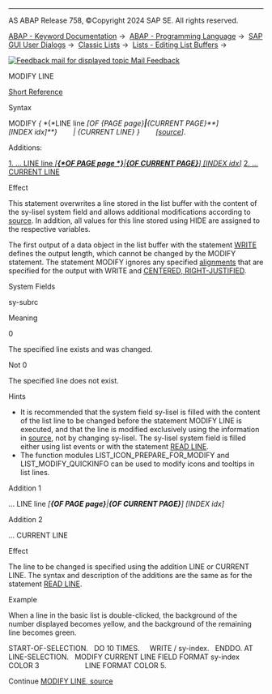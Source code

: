   

* * *

AS ABAP Release 758, ©Copyright 2024 SAP SE. All rights reserved.

[ABAP - Keyword Documentation](javascript:call_link\('abenabap.htm'\)) →  [ABAP - Programming Language](javascript:call_link\('abenabap_reference.htm'\)) →  [SAP GUI User Dialogs](javascript:call_link\('abenabap_screens.htm'\)) →  [Classic Lists](javascript:call_link\('abenabap_dynpro_list.htm'\)) →  [Lists - Editing List Buffers](javascript:call_link\('abenabap_lists_complex.htm'\)) → 

 [![](Mail.gif?object=Mail.gif "Feedback mail for displayed topic") Mail Feedback](mailto:f1_help@sap.com?subject=Feedback%20on%20ABAP%20Documentation&body=Document:%20MODIFY%20LINE%2C%20ABAPMODIFY_LINE%2C%20758%0D%0A%0D%0AError:%0D%0A%0D%0A%0D%0A%0D%0ASuggestion%20for%20improvement:)

MODIFY LINE

[Short Reference](javascript:call_link\('abapmodify_line_shortref.htm'\))

Syntax

MODIFY *{* *{*LINE line *\[*OF *{*PAGE page*}**|**{*CURRENT PAGE*}**\]*
                     *\[*INDEX idx*\]**}*
       *|* *{*CURRENT LINE*}* *}*
       *\[*[source](javascript:call_link\('abapmodify_line_modification.htm'\))*\]*.

Additions:

[1\. ... LINE line *\[**{*OF PAGE page *}**|**{*OF CURRENT PAGE*}**\]* *\[*INDEX idx*\]*](#!ABAP_ADDITION_1@1@)
[2\. ... CURRENT LINE](#!ABAP_ADDITION_2@2@)

Effect

This statement overwrites a line stored in the list buffer with the content of the sy-lisel system field and allows additional modifications according to [source](javascript:call_link\('abapmodify_line_modification.htm'\)). In addition, all values for this line stored using HIDE are assigned to the respective variables.

The first output of a data object in the list buffer with the statement [WRITE](javascript:call_link\('abapwrite-.htm'\)) defines the output length, which cannot be changed by the MODIFY statement. The statement MODIFY ignores any specified [alignments](javascript:call_link\('abenalignment_glosry.htm'\) "Glossary Entry") that are specified for the output with WRITE and [CENTERED, RIGHT-JUSTIFIED](javascript:call_link\('abapwrite_to_options.htm'\)).

System Fields

sy-subrc

Meaning

0

The specified line exists and was changed.

Not 0

The specified line does not exist.

Hints

-   It is recommended that the system field sy-lisel is filled with the content of the list line to be changed before the statement MODIFY LINE is executed, and that the line is modified exclusively using the information in [source](javascript:call_link\('abapmodify_line_modification.htm'\)), not by changing sy-lisel. The sy-lisel system field is filled either using list events or with the statement [READ LINE](javascript:call_link\('abapread_line.htm'\)).
-   The function modules LIST\_ICON\_PREPARE\_FOR\_MODIFY and LIST\_MODIFY\_QUICKINFO can be used to modify icons and tooltips in list lines.

Addition 1   

... LINE line *\[**{*OF PAGE page*}**|**{*OF CURRENT PAGE*}**\]* *\[*INDEX idx*\]*

Addition 2   

... CURRENT LINE

Effect

The line to be changed is specified using the addition LINE or CURRENT LINE. The syntax and description of the additions are the same as for the statement [READ LINE](javascript:call_link\('abapread_line.htm'\)).

Example

When a line in the basic list is double-clicked, the background of the number displayed becomes yellow, and the background of the remaining line becomes green.

START-OF-SELECTION.
  DO 10 TIMES.
    WRITE / sy-index.
  ENDDO.
AT LINE-SELECTION.
  MODIFY CURRENT LINE FIELD FORMAT sy-index COLOR 3
                      LINE FORMAT COLOR 5.

Continue
[MODIFY LINE, source](javascript:call_link\('abapmodify_line_modification.htm'\))